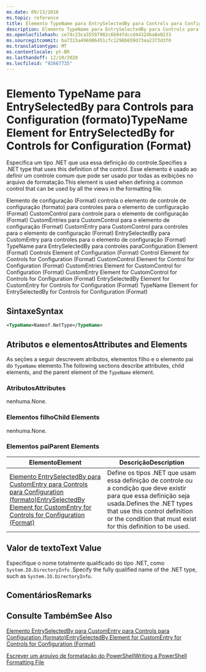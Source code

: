 ```yaml
---
ms.date: 09/13/2016
ms.topic: reference
title: Elemento TypeName para EntrySelectedBy para Controls para Configuration (formato)
description: Elemento TypeName para EntrySelectedBy para Controls para Configuration (formato)
ms.openlocfilehash: ce74c23ca35597902c6b94fdccd44324ba8e0233
ms.sourcegitcommit: ba7315a496986451cfc1296b659d73ea2373d3f0
ms.translationtype: MT
ms.contentlocale: pt-BR
ms.lasthandoff: 12/10/2020
ms.locfileid: "92667735"
---
```

# <a name="typename-element-for-entryselectedby-for-controls-for-configuration-format"></a><span data-ttu-id="65c84-103">Elemento TypeName para EntrySelectedBy para Controls para Configuration (formato)</span><span class="sxs-lookup"><span data-stu-id="65c84-103">TypeName Element for EntrySelectedBy for Controls for Configuration (Format)</span></span>

<span data-ttu-id="65c84-104">Especifica um tipo .NET que usa essa definição do controle.</span><span class="sxs-lookup"><span data-stu-id="65c84-104">Specifies a .NET type that uses this definition of the control.</span></span> <span data-ttu-id="65c84-105">Esse elemento é usado ao definir um controle comum que pode ser usado por todas as exibições no arquivo de formatação.</span><span class="sxs-lookup"><span data-stu-id="65c84-105">This element is used when defining a common control that can be used by all the views in the formatting file.</span></span>

<span data-ttu-id="65c84-106">Elemento de configuração (Format) controla o elemento de controle de configuração (formato) para controles para o elemento de configuração (Format) CustomControl para controle para o elemento de configuração (Format) CustomEntries para CustomControl para o elemento de configuração (Format) CustomEntry para CustomControl para controles para o elemento de configuração (Format) EntrySelectedBy para CustomEntry para controles para o elemento de configuração (Format) TypeName para EntrySelectedBy para controles para</span><span class="sxs-lookup"><span data-stu-id="65c84-106">Configuration Element (Format) Controls Element of Configuration (Format) Control Element for Controls for Configuration (Format) CustomControl Element for Control for Configuration (Format) CustomEntries Element for CustomControl for Configuration (Format) CustomEntry Element for CustomControl for Controls for Configuration (Format) EntrySelectedBy Element for CustomEntry for Controls for Configuration (Format) TypeName Element for EntrySelectedBy for Controls for Configuration (Format)</span></span>

## <a name="syntax"></a><span data-ttu-id="65c84-107">Sintaxe</span><span class="sxs-lookup"><span data-stu-id="65c84-107">Syntax</span></span>

```xml
<TypeName>Nameof.NetType</TypeName>

```

## <a name="attributes-and-elements"></a><span data-ttu-id="65c84-108">Atributos e elementos</span><span class="sxs-lookup"><span data-stu-id="65c84-108">Attributes and Elements</span></span>

<span data-ttu-id="65c84-109">As seções a seguir descrevem atributos, elementos filho e o elemento pai do `TypeName` elemento.</span><span class="sxs-lookup"><span data-stu-id="65c84-109">The following sections describe attributes, child elements, and the parent element of the `TypeName` element.</span></span>

### <a name="attributes"></a><span data-ttu-id="65c84-110">Atributos</span><span class="sxs-lookup"><span data-stu-id="65c84-110">Attributes</span></span>

<span data-ttu-id="65c84-111">nenhuma.</span><span class="sxs-lookup"><span data-stu-id="65c84-111">None.</span></span>

### <a name="child-elements"></a><span data-ttu-id="65c84-112">Elementos filho</span><span class="sxs-lookup"><span data-stu-id="65c84-112">Child Elements</span></span>

<span data-ttu-id="65c84-113">nenhuma.</span><span class="sxs-lookup"><span data-stu-id="65c84-113">None.</span></span>

### <a name="parent-elements"></a><span data-ttu-id="65c84-114">Elementos pai</span><span class="sxs-lookup"><span data-stu-id="65c84-114">Parent Elements</span></span>

|<span data-ttu-id="65c84-115">Elemento</span><span class="sxs-lookup"><span data-stu-id="65c84-115">Element</span></span>|<span data-ttu-id="65c84-116">Descrição</span><span class="sxs-lookup"><span data-stu-id="65c84-116">Description</span></span>|
|-------------|-----------------|
|[<span data-ttu-id="65c84-117">Elemento EntrySelectedBy para CustomEntry para Controls para Configuration (formato)</span><span class="sxs-lookup"><span data-stu-id="65c84-117">EntrySelectedBy Element for CustomEntry for Controls for Configuration (Format)</span></span>](./entryselectedby-element-for-customentry-for-controls-for-configuration-format.md)|<span data-ttu-id="65c84-118">Define os tipos .NET que usam essa definição de controle ou a condição que deve existir para que essa definição seja usada.</span><span class="sxs-lookup"><span data-stu-id="65c84-118">Defines the .NET types that use this control definition or the condition that must exist for this definition to be used.</span></span>|

## <a name="text-value"></a><span data-ttu-id="65c84-119">Valor de texto</span><span class="sxs-lookup"><span data-stu-id="65c84-119">Text Value</span></span>

<span data-ttu-id="65c84-120">Especifique o nome totalmente qualificado do tipo .NET, como `System.IO.DirectoryInfo` .</span><span class="sxs-lookup"><span data-stu-id="65c84-120">Specify the fully qualified name of the .NET type, such as `System.IO.DirectoryInfo`.</span></span>

## <a name="remarks"></a><span data-ttu-id="65c84-121">Comentários</span><span class="sxs-lookup"><span data-stu-id="65c84-121">Remarks</span></span>

## <a name="see-also"></a><span data-ttu-id="65c84-122">Consulte Também</span><span class="sxs-lookup"><span data-stu-id="65c84-122">See Also</span></span>

[<span data-ttu-id="65c84-123">Elemento EntrySelectedBy para CustomEntry para Controls para Configuration (formato)</span><span class="sxs-lookup"><span data-stu-id="65c84-123">EntrySelectedBy Element for CustomEntry for Controls for Configuration (Format)</span></span>](./entryselectedby-element-for-customentry-for-controls-for-configuration-format.md)

[<span data-ttu-id="65c84-124">Escrever um arquivo de formatação do PowerShell</span><span class="sxs-lookup"><span data-stu-id="65c84-124">Writing a PowerShell Formatting File</span></span>](./writing-a-powershell-formatting-file.md)
